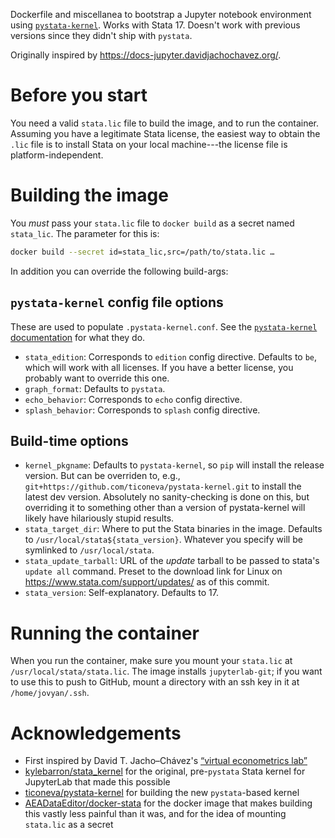 Dockerfile and miscellanea to bootstrap a Jupyter notebook environment using [`pystata-kernel`][1]. Works with Stata 17. Doesn't work with previous versions since they didn't ship with `pystata`.

[1]: https://github.com/ticoneva/pystata-kernel

Originally inspired by https://docs-jupyter.davidjachochavez.org/.

# Before you start

You need a valid `stata.lic` file to build the image, and to run the container. Assuming you have a legitimate Stata license, the easiest way to obtain the `.lic` file is to install Stata on your local machine---the license file is platform-independent.

# Building the image

You _must_ pass your `stata.lic` file to `docker build` as a secret named `stata_lic`. The parameter for this is:

```bash
docker build --secret id=stata_lic,src=/path/to/stata.lic …
```

In addition you can override the following build-args:

## `pystata-kernel` config file options

These are used to populate `.pystata-kernel.conf`. See the [`pystata-kernel` documentation][psk-conf] for what they do.

- `stata_edition`: Corresponds to `edition` config directive. Defaults to `be`, which will work with all licenses. If you have a better license, you probably want to override this one.
- `graph_format`: Defaults to `pystata`.
- `echo_behavior`: Corresponds to `echo` config directive.
- `splash_behavior`: Corresponds to `splash` config directive.

[psk-conf]: https://github.com/ticoneva/pystata-kernel#configuration

## Build-time options

- `kernel_pkgname`: Defaults to `pystata-kernel`, so `pip` will install the release version. But can be overriden to, e.g., `git+https://github.com/ticoneva/pystata-kernel.git` to install the latest dev version. Absolutely no sanity-checking is done on this, but overriding it to something other than a version of pystata-kernel will likely have hilariously stupid results.
- `stata_target_dir`: Where to put the Stata binaries in the image. Defaults to `/usr/local/stata${stata_version}`. Whatever you specify will be symlinked to `/usr/local/stata`.
- `stata_update_tarball`: URL of the _update_ tarball to be passed to stata's `update all` command. Preset to the download link for Linux on  https://www.stata.com/support/updates/ as of this commit.
- `stata_version`: Self-explanatory. Defaults to 17.

# Running the container

When you run the container, make sure you mount your `stata.lic` at `/usr/local/stata/stata.lic`. The image installs `jupyterlab-git`; if you want to use this to push to GitHub, mount a directory with an ssh key in it at `/home/jovyan/.ssh`.

# Acknowledgements

- First inspired by David T. Jacho–Chávez's [“virtual econometrics lab”][vel]
- [kylebarron/stata_kernel][s_k] for the original, pre-`pystata` Stata kernel for JupyterLab that made this possible
- [ticoneva/pystata-kernel][psk] for building the new `pystata`-based kernel
- [AEADataEditor/docker-stata][aea] for the docker image that makes building this vastly less painful than it was, and for the idea of mounting `stata.lic` as a secret

[vel]: https://docs-jupyter.davidjachochavez.org/
[s_k]: https://github.com/kylebarron/stata_kernel/
[psk]: https://github.com/ticoneva/pystata-kernel/
[aea]: https://github.com/AEADataEditor/docker-stata

